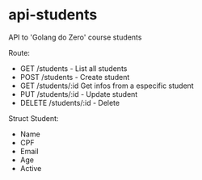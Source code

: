 # api-students
API to 'Golang do Zero' course students

Route:
- GET /students - List all students
- POST /students - Create student
- GET /students/:id Get infos from a especific student
- PUT /students/:id - Update student
- DELETE /students/:id - Delete

Struct Student: 
- Name 
- CPF 
- Email
- Age 
- Active